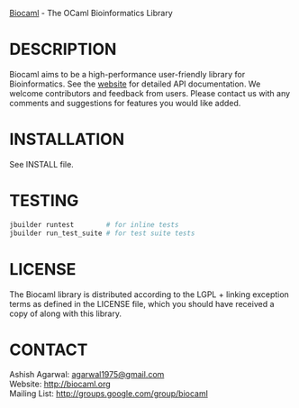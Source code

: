 [Biocaml](http://biocaml.org) - The OCaml Bioinformatics Library  


DESCRIPTION
===========
Biocaml aims to be a high-performance user-friendly library for
Bioinformatics. See the [website](http://biocaml.org) for detailed API
documentation. We welcome contributors and feedback from users. Please
contact us with any comments and suggestions for features you would
like added.


INSTALLATION
============
See INSTALL file.

TESTING
=======

```sh
jbuilder runtest        # for inline tests
jbuilder run_test_suite # for test suite tests
```

LICENSE
=======
The Biocaml library is distributed according to the LGPL + linking
exception terms as defined in the LICENSE file, which you should have
received a copy of along with this library.


CONTACT
=======
Ashish Agarwal: <agarwal1975@gmail.com>  
Website: <http://biocaml.org>  
Mailing List: <http://groups.google.com/group/biocaml>  

